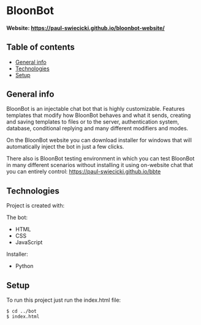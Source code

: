 # BloonBot
#### Website: https://paul-swiecicki.github.io/bloonbot-website/

## Table of contents

- [General info](#general-info)
- [Technologies](#technologies)
- [Setup](#setup)

## General info

BloonBot is an injectable chat bot that is highly customizable. Features templates that modify how BloonBot behaves and what it sends, creating and saving templates to files or to the server, authentication system, database, conditional replying and many different modifiers and modes.

On the BloonBot website you can download installer for windows that will automatically inject the bot in just a few clicks.

There also is BloonBot testing environment in which you can test BloonBot in many different scenarios without installing it using on-website chat that you can entirely control: https://paul-swiecicki.github.io/bbte

## Technologies

Project is created with:

The bot:
- HTML
- CSS
- JavaScript

Installer:
- Python

## Setup

To run this project just run the index.html file:

```
$ cd ../bot
$ index.html
```
